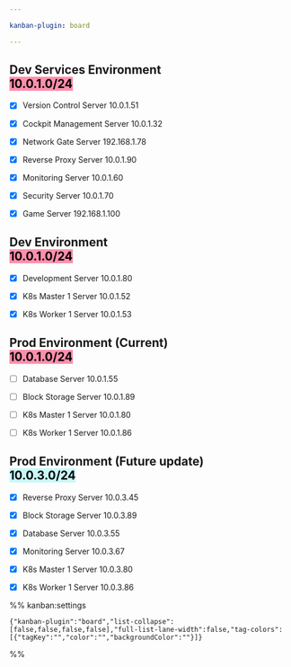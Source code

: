 ```yaml
---

kanban-plugin: board

---
```


## Dev Services Environment<br><mark style="background: #FF5582A6;">10.0.1.0/24</mark>

- [x] Version Control Server
	10.0.1.51
- [x] Cockpit Management Server
	10.0.1.32
- [x] Network Gate Server
	192.168.1.78
- [x] Reverse Proxy Server
	10.0.1.90
- [x] Monitoring Server
	10.0.1.60
- [x] Security Server
	10.0.1.70
- [x] Game Server
	192.168.1.100


## Dev Environment<br><mark style="background: #FF5582A6;">10.0.1.0/24</mark>

- [x] Development Server
	10.0.1.80
- [x] K8s Master 1 Server
	10.0.1.52
- [x] K8s Worker 1 Server
	10.0.1.53


## Prod Environment (Current)<br><mark style="background: #FF5582A6;">10.0.1.0/24</mark>

- [ ] Database Server
	10.0.1.55
- [ ] Block Storage Server
	10.0.1.89
- [ ] K8s Master 1 Server
	10.0.1.80
- [ ] K8s Worker 1 Server
	10.0.1.86


## Prod Environment (Future update)<br><mark style="background: #ABF7F7A6;">10.0.3.0/24</mark>

- [x] Reverse Proxy Server
	10.0.3.45
- [x] Block Storage Server
	10.0.3.89
- [x] Database Server
	10.0.3.55
- [x] Monitoring Server
	10.0.3.67
- [x] K8s Master 1 Server
	10.0.3.80
- [x] K8s Worker 1 Server
	10.0.3.86




%% kanban:settings
```
{"kanban-plugin":"board","list-collapse":[false,false,false,false],"full-list-lane-width":false,"tag-colors":[{"tagKey":"","color":"","backgroundColor":""}]}
```
%%